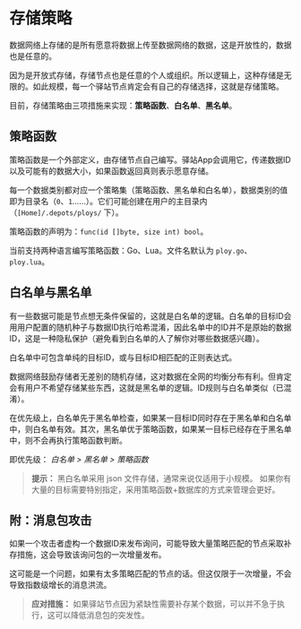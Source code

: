 # 存储策略

数据网络上存储的是所有愿意将数据上传至数据网络的数据，这是开放性的，数据也是任意的。

因为是开放式存储，存储节点也是任意的个人或组织。所以逻辑上，这种存储是无限的。如此规模，每一个驿站节点肯定会有自己的存储选择，这就是存储策略。

目前，存储策略由三项措施来实现：**策略函数**、**白名单**、**黑名单**。


## 策略函数

策略函数是一个外部定义，由存储节点自己编写。驿站App会调用它，传递数据ID以及可能有的数据大小，如果函数返回真则表示愿意存储。

每一个数据类别都对应一个策略集（策略函数、黑名单和白名单），数据类别的值即为目录名（`0`、`1`……）。它们可能创建在用户的主目录内（`[Home]/.depots/ploys/` 下）。

策略函数的声明为：`func(id []byte, size int) bool`。

当前支持两种语言编写策略函数：Go、Lua。文件名默认为 `ploy.go`、`ploy.lua`。


## 白名单与黑名单

有一些数据可能是节点想无条件保留的，这就是白名单的逻辑。白名单的目标ID会用用户配置的随机种子与数据ID执行哈希混淆，因此名单中的ID并不是原始的数据ID，这是一种隐私保护（避免看到白名单的人了解你对哪些数据感兴趣）。

白名单中可包含单纯的目标ID，或与目标ID相匹配的正则表达式。

数据网络鼓励存储者无差别的随机存储，这对数据在全网的均衡分布有利。但肯定会有用户不希望存储某些东西，这就是黑名单的逻辑。ID规则与白名单类似（已混淆）。

在优先级上，白名单先于黑名单检查，如果某一目标ID同时存在于黑名单和白名单中，则白名单有效。其次，黑名单优于策略函数，如果某一目标已经存在于黑名单中，则不会再执行策略函数判断。

即优先级： *白名单 > 黑名单 > 策略函数*

> **提示：**
> 黑白名单采用 json 文件存储，通常来说仅适用于小规模。
> 如果你有大量的目标需要特别指定，采用策略函数+数据库的方式来管理会更好。


## 附：消息包攻击

如果一个攻击者虚构一个数据ID来发布询问，可能导致大量策略匹配的节点采取补存措施，这会导致该询问包的一次增量发布。

这可能是一个问题，如果有太多策略匹配的节点的话。但这仅限于一次增量，不会导致指数级增长的消息洪流。

> **应对措施：**
> 如果驿站节点因为紧缺性需要补存某个数据，可以并不急于执行，这可以降低消息包的突发性。
